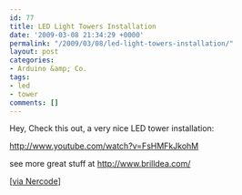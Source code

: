 ```yaml
---
id: 77
title: LED Light Towers Installation
date: '2009-03-08 21:34:29 +0000'
permalink: "/2009/03/08/led-light-towers-installation/"
layout: post
categories:
- Arduino &amp; Co.
tags:
- led
- tower
comments: []
---
```

Hey, Check this out, a very nice LED tower installation:

<http://www.youtube.com/watch?v=FsHMFkJkohM>

see more great stuff at <http://www.brilldea.com/>

[[via Nercode](http://www.nerdcore.de/wp/2008/07/01/led-lichtturme-furs-wohnzimmer/)]